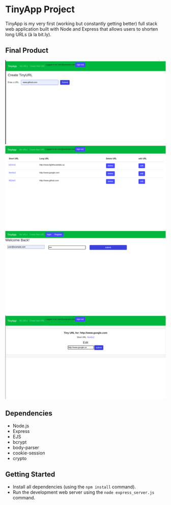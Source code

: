 # TinyApp Project

TinyApp is my very first (working but constantly getting better) full stack web application built with Node and Express that allows users to shorten long URLs (à la bit.ly).

## Final Product

!["Create a new Tiny URL"](https://github.com/lisafaggiolo/tiny-app/blob/master/docs/create_new_url.png?raw=true)
!["TinyApp's Home Page"](https://github.com/lisafaggiolo/tiny-app/blob/master/docs/index_urls.png?raw=true)
!["TinyApp's Login Page"](https://github.com/lisafaggiolo/tiny-app/blob/master/docs/login_page.png?raw=true)
!["Modify your existing Tiny URL"](https://github.com/lisafaggiolo/tiny-app/blob/master/docs/rename_url.png?raw=true)

## Dependencies

- Node.js
- Express
- EJS
- bcrypt
- body-parser
- cookie-session
- crypto

## Getting Started

- Install all dependencies (using the `npm install` command).
- Run the development web server using the `node express_server.js` command.